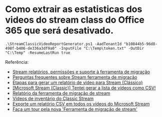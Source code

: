 # Como extrair as estatisticas dos videos do stream class do Office 365 que será desativado.



````		
.\StreamClassicVideoReportGenerator.ps1 -AadTenantId "b10844b5-96d8-498f-b406-de336a3df9a0" -InputFile "C:\Temp\token.txt" -OutDir "C:\Temp" -ResumeLastRun true		
````


Referência:
- [Stream relatórios, permissões e suporte à ferramenta de migração](https://learn.microsoft.com/pt-br/stream/streamnew/migration-details)
- [Perguntas frequentes sobre Stream ferramenta de migração](https://learn.microsoft.com/pt-br/stream/streamnew/faq-migration-tool)
- [Etapas para gerar um relatório de vídeo para Stream (Clássico)](https://zenn.dev/maekawawawa/articles/058d1a1a4ef73f)
- [[Microsoft Stream (Classic)] Tentei gerar a lista de vídeos como CSV!](https://mynote365.hatenadiary.com/entry/2022/10/22/202841)
- [Relatório da ferramenta de migração de stream](https://medium.com/@terry.chuang/stream%E7%A7%BB%E8%BD%89%E5%B7%A5%E5%85%B7%E5%A0%B1%E5%91%8A-63d3c32c0847)
- [Vídeos de inventário do Classic Stream](https://frankchen2016.medium.com/inventory-videos-from-classic-stream-355bee0aac3)
- [Exporte um relatório CSV em todos os vídeos do Microsoft Stream](https://pnp.github.io/script-samples/stream-report-videos/README.html?tabs=pnpps)
- [Faça um tour pela nova 'Ferramenta de migração de stream'](https://blog.apps4.pro/a-tour-of-stream-migration-tool)




